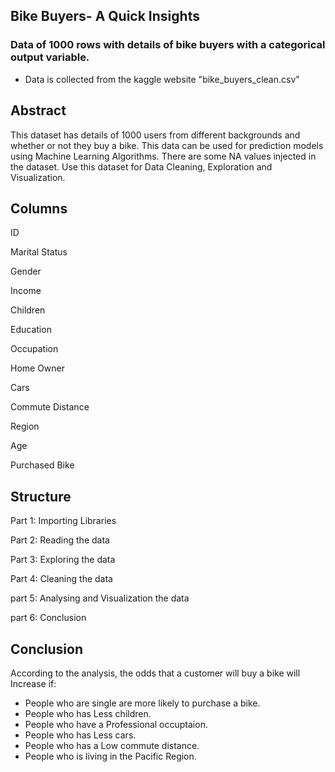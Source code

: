 
## Bike Buyers- A Quick Insights ##

### Data of 1000 rows with details of bike buyers with a categorical output variable. ###

* Data is collected from the kaggle website "bike_buyers_clean.csv"

## Abstract ##
This dataset has details of 1000 users from different backgrounds and whether or not they buy a bike. This data can be used for prediction models using Machine Learning Algorithms. There are some NA values injected in the dataset. Use this dataset for Data Cleaning, Exploration and Visualization.

## Columns ##

ID

Marital Status

Gender

Income

Children

Education

Occupation

Home Owner

Cars

Commute Distance

Region

Age

Purchased Bike

## Structure ##

Part 1: Importing Libraries

Part 2: Reading the data

Part 3: Exploring the data

Part 4: Cleaning the data

part 5: Analysing and Visualization the data

part 6: Conclusion

## Conclusion ##

According to the analysis, the odds that a customer will buy a bike will Increase if:

* People who are single are more likely to purchase a bike.
* People who has Less children.
* People who have a Professional occuptaion.
* People who has Less cars.
* People who has a Low commute distance.
* People who is living in the Pacific Region.
